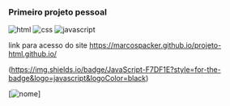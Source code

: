 ### Primeiro projeto pessoal

![html](https://img.shields.io/badge/HTML-239120?style=for-the-badge&logo=html5&logoColor=white)
![css](https://img.shields.io/badge/CSS3-1572B6?style=for-the-badge&logo=css3&logoColor=white)
![javascript](https://img.shields.io/badge/JavaScript-F7DF1E?style=for-the-badge&logo=javascript&logoColor=black)


link para acesso do site https://marcospacker.github.io/projeto-html.github.io/


(https://img.shields.io/badge/JavaScript-F7DF1E?style=for-the-badge&logo=javascript&logoColor=black)


[![nome](link)]
